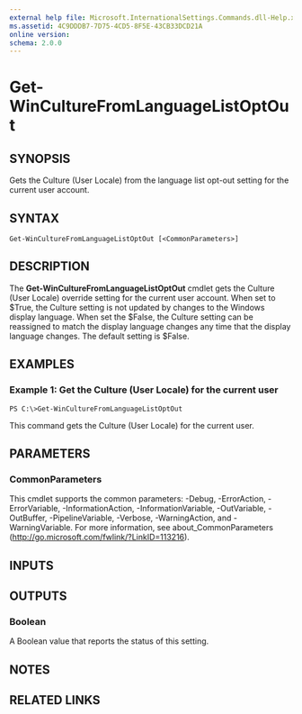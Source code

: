 ```yaml
---
external help file: Microsoft.InternationalSettings.Commands.dll-Help.xml
ms.assetid: 4C9DDDB7-7D75-4CD5-8F5E-43CB33DCD21A
online version: 
schema: 2.0.0
---
```


# Get-WinCultureFromLanguageListOptOut

## SYNOPSIS
Gets the Culture (User Locale) from the language list opt-out setting for the current user account.

## SYNTAX

```
Get-WinCultureFromLanguageListOptOut [<CommonParameters>]
```

## DESCRIPTION
The **Get-WinCultureFromLanguageListOptOut** cmdlet gets the Culture (User Locale) override setting for the current user account.
When set to $True, the Culture setting is not updated by changes to the Windows display language.
When set the $False, the Culture setting can be reassigned to match the display language changes any time that the display language changes.
The default setting is $False.

## EXAMPLES

### Example 1: Get the Culture (User Locale) for the current user
```
PS C:\>Get-WinCultureFromLanguageListOptOut
```

This command gets the Culture (User Locale) for the current user.

## PARAMETERS

### CommonParameters
This cmdlet supports the common parameters: -Debug, -ErrorAction, -ErrorVariable, -InformationAction, -InformationVariable, -OutVariable, -OutBuffer, -PipelineVariable, -Verbose, -WarningAction, and -WarningVariable. For more information, see about_CommonParameters (http://go.microsoft.com/fwlink/?LinkID=113216).

## INPUTS

## OUTPUTS

### Boolean
A Boolean value that reports the status of this setting.

## NOTES

## RELATED LINKS

